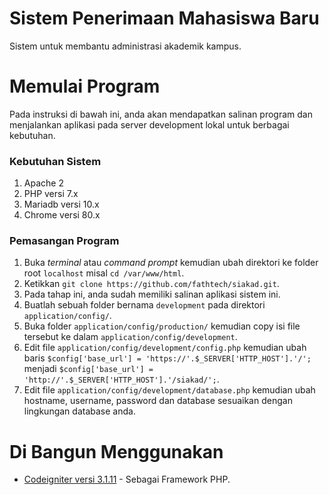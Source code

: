 # Sistem Penerimaan Mahasiswa Baru
Sistem untuk membantu administrasi akademik kampus. 

# Memulai Program
Pada instruksi di bawah ini, anda akan mendapatkan salinan program dan menjalankan aplikasi pada server development lokal untuk berbagai kebutuhan.

### Kebutuhan Sistem
1. Apache 2
2. PHP versi 7.x
3. Mariadb versi 10.x
4. Chrome versi 80.x

### Pemasangan Program
1. Buka *terminal* atau *command prompt* kemudian ubah direktori ke folder root `localhost` misal `cd /var/www/html`.
2. Ketikkan `git clone https://github.com/fathtech/siakad.git`.
3. Pada tahap ini, anda sudah memiliki salinan aplikasi sistem ini.
4. Buatlah sebuah folder bernama `development` pada direktori `application/config/`.
5. Buka folder `application/config/production/` kemudian copy isi file tersebut ke dalam `application/config/development`.
6. Edit file `application/config/development/config.php` kemudian ubah baris `$config['base_url'] = 'https://'.$_SERVER['HTTP_HOST'].'/';` menjadi `$config['base_url'] = 'http://'.$_SERVER['HTTP_HOST'].'/siakad/';`.
7. Edit file `application/config/development/database.php` kemudian ubah hostname, username, password dan database sesuaikan dengan lingkungan database anda.

# Di Bangun Menggunakan
* [Codeigniter versi 3.1.11](https://codeigniter.com/) - Sebagai Framework PHP.
